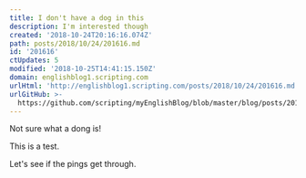 ```yaml
---
title: I don't have a dog in this
description: I'm interested though
created: '2018-10-24T20:16:16.074Z'
path: posts/2018/10/24/201616.md
id: '201616'
ctUpdates: 5
modified: '2018-10-25T14:41:15.150Z'
domain: englishblog1.scripting.com
urlHtml: 'http://englishblog1.scripting.com/posts/2018/10/24/201616.md'
urlGitHub: >-
  https://github.com/scripting/myEnglishBlog/blob/master/blog/posts/2018/10/24/201616.md
---
```

Not sure what a dong is!

This is a test. 

Let's see if the pings get through.